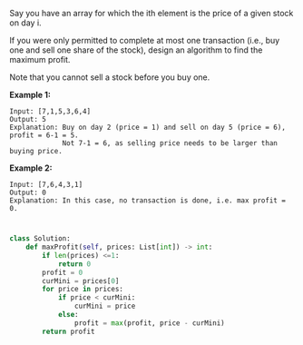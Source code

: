 Say you have an array for which the ith element is the price of a given stock on day i.

If you were only permitted to complete at most one transaction (i.e., buy one and sell one share of the stock), design an algorithm to find the maximum profit.

Note that you cannot sell a stock before you buy one.

**Example 1:**
```
Input: [7,1,5,3,6,4]
Output: 5
Explanation: Buy on day 2 (price = 1) and sell on day 5 (price = 6), profit = 6-1 = 5.
             Not 7-1 = 6, as selling price needs to be larger than buying price.
```
**Example 2:**
```
Input: [7,6,4,3,1]
Output: 0
Explanation: In this case, no transaction is done, i.e. max profit = 0.
```
# 
```python
class Solution:
    def maxProfit(self, prices: List[int]) -> int:
        if len(prices) <=1:
            return 0
        profit = 0
        curMini = prices[0]
        for price in prices:
            if price < curMini:
                curMini = price
            else:
                profit = max(profit, price - curMini)
        return profit
```